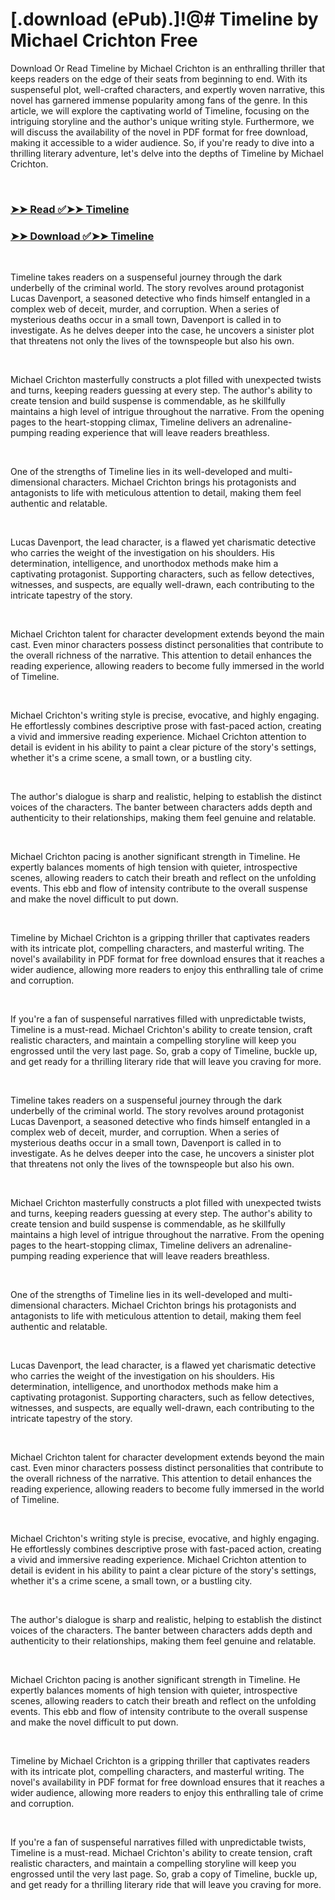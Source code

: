 # [.download (ePub).]!@# Timeline by Michael Crichton Free

<p>Download Or Read Timeline by Michael Crichton is an enthralling thriller that keeps readers on the edge of their seats from beginning to end. With its suspenseful plot, well-crafted characters, and expertly woven narrative, this novel has garnered immense popularity among fans of the genre. In this article, we will explore the captivating world of Timeline, focusing on the intriguing storyline and the author's unique writing style. Furthermore, we will discuss the availability of the novel in PDF format for free download, making it accessible to a wider audience. So, if you're ready to dive into a thrilling literary adventure, let's delve into the depths of Timeline by Michael Crichton.</p>
<p>&nbsp;</p>

### [➤➤ Read ✅➤➤ Timeline](https://pdf2worldwide.blogspot.com/id/7669)

### [➤➤ Download ✅➤➤ Timeline](https://pdf2worldwide.blogspot.com/id/7669)

<p>&nbsp;</p>
<p>Timeline takes readers on a suspenseful journey through the dark underbelly of the criminal world. The story revolves around protagonist Lucas Davenport, a seasoned detective who finds himself entangled in a complex web of deceit, murder, and corruption. When a series of mysterious deaths occur in a small town, Davenport is called in to investigate. As he delves deeper into the case, he uncovers a sinister plot that threatens not only the lives of the townspeople but also his own.</p>
<p>&nbsp;</p>
<p>Michael Crichton masterfully constructs a plot filled with unexpected twists and turns, keeping readers guessing at every step. The author's ability to create tension and build suspense is commendable, as he skillfully maintains a high level of intrigue throughout the narrative. From the opening pages to the heart-stopping climax, Timeline delivers an adrenaline-pumping reading experience that will leave readers breathless.</p>
<p>&nbsp;</p>
<p>One of the strengths of Timeline lies in its well-developed and multi-dimensional characters. Michael Crichton brings his protagonists and antagonists to life with meticulous attention to detail, making them feel authentic and relatable.</p>
<p>&nbsp;</p>
<p>Lucas Davenport, the lead character, is a flawed yet charismatic detective who carries the weight of the investigation on his shoulders. His determination, intelligence, and unorthodox methods make him a captivating protagonist. Supporting characters, such as fellow detectives, witnesses, and suspects, are equally well-drawn, each contributing to the intricate tapestry of the story.</p>
<p>&nbsp;</p>
<p>Michael Crichton talent for character development extends beyond the main cast. Even minor characters possess distinct personalities that contribute to the overall richness of the narrative. This attention to detail enhances the reading experience, allowing readers to become fully immersed in the world of Timeline.</p>
<p>&nbsp;</p>
<p>Michael Crichton's writing style is precise, evocative, and highly engaging. He effortlessly combines descriptive prose with fast-paced action, creating a vivid and immersive reading experience. Michael Crichton attention to detail is evident in his ability to paint a clear picture of the story's settings, whether it's a crime scene, a small town, or a bustling city.</p>
<p>&nbsp;</p>
<p>The author's dialogue is sharp and realistic, helping to establish the distinct voices of the characters. The banter between characters adds depth and authenticity to their relationships, making them feel genuine and relatable.</p>
<p>&nbsp;</p>
<p>Michael Crichton pacing is another significant strength in Timeline. He expertly balances moments of high tension with quieter, introspective scenes, allowing readers to catch their breath and reflect on the unfolding events. This ebb and flow of intensity contribute to the overall suspense and make the novel difficult to put down.</p>
<p>&nbsp;</p>
<p>Timeline by Michael Crichton is a gripping thriller that captivates readers with its intricate plot, compelling characters, and masterful writing. The novel's availability in PDF format for free download ensures that it reaches a wider audience, allowing more readers to enjoy this enthralling tale of crime and corruption.</p>
<p>&nbsp;</p>
<p>If you're a fan of suspenseful narratives filled with unpredictable twists, Timeline is a must-read. Michael Crichton's ability to create tension, craft realistic characters, and maintain a compelling storyline will keep you engrossed until the very last page. So, grab a copy of Timeline, buckle up, and get ready for a thrilling literary ride that will leave you craving for more.</p>
<p>&nbsp;</p>
<p>Timeline takes readers on a suspenseful journey through the dark underbelly of the criminal world. The story revolves around protagonist Lucas Davenport, a seasoned detective who finds himself entangled in a complex web of deceit, murder, and corruption. When a series of mysterious deaths occur in a small town, Davenport is called in to investigate. As he delves deeper into the case, he uncovers a sinister plot that threatens not only the lives of the townspeople but also his own.</p>
<p>&nbsp;</p>
<p>Michael Crichton masterfully constructs a plot filled with unexpected twists and turns, keeping readers guessing at every step. The author's ability to create tension and build suspense is commendable, as he skillfully maintains a high level of intrigue throughout the narrative. From the opening pages to the heart-stopping climax, Timeline delivers an adrenaline-pumping reading experience that will leave readers breathless.</p>
<p>&nbsp;</p>
<p>One of the strengths of Timeline lies in its well-developed and multi-dimensional characters. Michael Crichton brings his protagonists and antagonists to life with meticulous attention to detail, making them feel authentic and relatable.</p>
<p>&nbsp;</p>
<p>Lucas Davenport, the lead character, is a flawed yet charismatic detective who carries the weight of the investigation on his shoulders. His determination, intelligence, and unorthodox methods make him a captivating protagonist. Supporting characters, such as fellow detectives, witnesses, and suspects, are equally well-drawn, each contributing to the intricate tapestry of the story.</p>
<p>&nbsp;</p>
<p>Michael Crichton talent for character development extends beyond the main cast. Even minor characters possess distinct personalities that contribute to the overall richness of the narrative. This attention to detail enhances the reading experience, allowing readers to become fully immersed in the world of Timeline.</p>
<p>&nbsp;</p>
<p>Michael Crichton's writing style is precise, evocative, and highly engaging. He effortlessly combines descriptive prose with fast-paced action, creating a vivid and immersive reading experience. Michael Crichton attention to detail is evident in his ability to paint a clear picture of the story's settings, whether it's a crime scene, a small town, or a bustling city.</p>
<p>&nbsp;</p>
<p>The author's dialogue is sharp and realistic, helping to establish the distinct voices of the characters. The banter between characters adds depth and authenticity to their relationships, making them feel genuine and relatable.</p>
<p>&nbsp;</p>
<p>Michael Crichton pacing is another significant strength in Timeline. He expertly balances moments of high tension with quieter, introspective scenes, allowing readers to catch their breath and reflect on the unfolding events. This ebb and flow of intensity contribute to the overall suspense and make the novel difficult to put down.</p>
<p>&nbsp;</p>
<p>Timeline by Michael Crichton is a gripping thriller that captivates readers with its intricate plot, compelling characters, and masterful writing. The novel's availability in PDF format for free download ensures that it reaches a wider audience, allowing more readers to enjoy this enthralling tale of crime and corruption.</p>
<p>&nbsp;</p>
<p>If you're a fan of suspenseful narratives filled with unpredictable twists, Timeline is a must-read. Michael Crichton's ability to create tension, craft realistic characters, and maintain a compelling storyline will keep you engrossed until the very last page. So, grab a copy of Timeline, buckle up, and get ready for a thrilling literary ride that will leave you craving for more.</p>
<p>&nbsp;</p>
